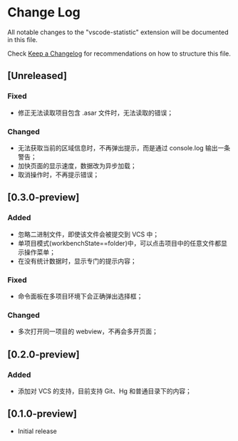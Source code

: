 # Change Log

All notable changes to the "vscode-statistic" extension will be documented in this file.

Check [Keep a Changelog](http://keepachangelog.com/) for recommendations on how to structure this file.

## [Unreleased]

### Fixed
- 修正无法读取项目包含 .asar 文件时，无法读取的错误；

### Changed
- 无法获取当前的区域信息时，不再弹出提示，而是通过 console.log 输出一条警告；
- 加快页面的显示速度，数据改为异步加载；
- 取消操作时，不再提示错误；

## [0.3.0-preview]

### Added
- 忽略二进制文件，即使该文件会被提交到 VCS 中；
- 单项目模式(workbenchState==folder)中，可以点击项目中的任意文件都显示操作菜单；
- 在没有统计数据时，显示专门的提示内容；

### Fixed
- 命令面板在多项目环境下会正确弹出选择框；

### Changed
- 多次打开同一项目的 webview，不再会多开页面；

## [0.2.0-preview]

### Added
- 添加对 VCS 的支持，目前支持 Git、Hg 和普通目录下的内容；

## [0.1.0-preview]

- Initial release
